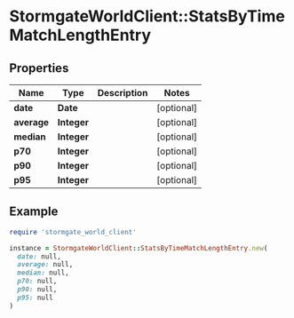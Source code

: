 # StormgateWorldClient::StatsByTimeMatchLengthEntry

## Properties

| Name | Type | Description | Notes |
| ---- | ---- | ----------- | ----- |
| **date** | **Date** |  | [optional] |
| **average** | **Integer** |  | [optional] |
| **median** | **Integer** |  | [optional] |
| **p70** | **Integer** |  | [optional] |
| **p90** | **Integer** |  | [optional] |
| **p95** | **Integer** |  | [optional] |

## Example

```ruby
require 'stormgate_world_client'

instance = StormgateWorldClient::StatsByTimeMatchLengthEntry.new(
  date: null,
  average: null,
  median: null,
  p70: null,
  p90: null,
  p95: null
)
```

